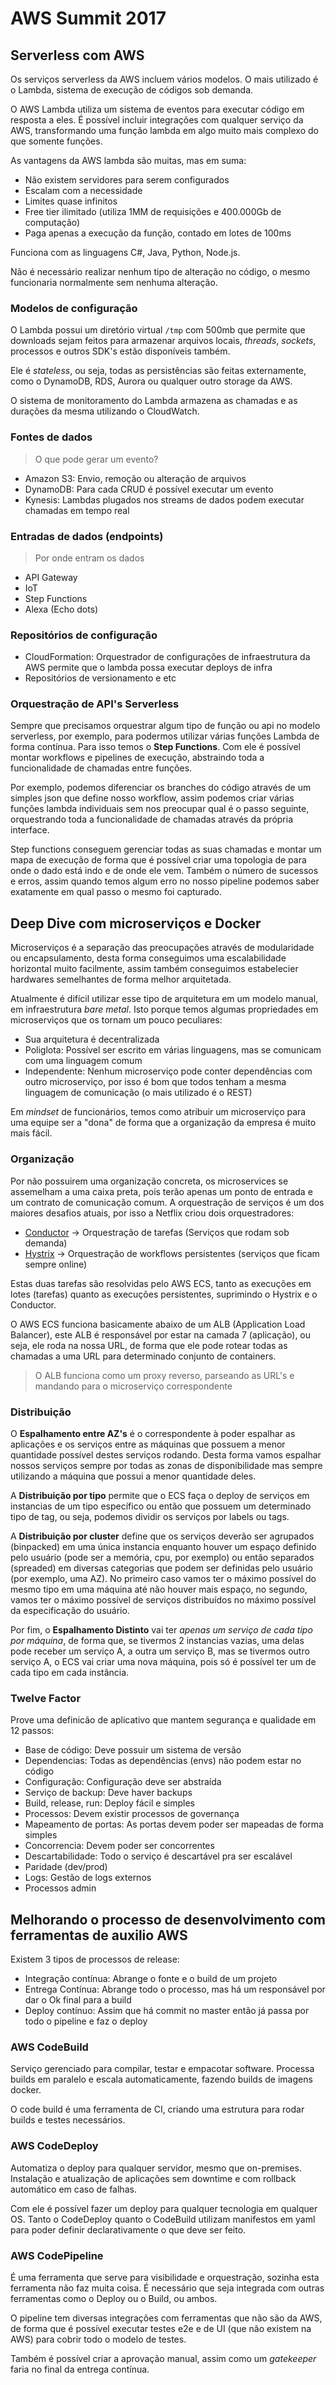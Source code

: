 # AWS Summit 2017

## Serverless com AWS

Os serviços serverless da AWS incluem vários modelos. O mais utilizado é o Lambda, sistema de
execução de códigos sob demanda.

O AWS Lambda utiliza um sistema de eventos para executar código em resposta a eles. É possível
incluir integrações com qualquer serviço da AWS, transformando uma função lambda em algo muito mais
complexo do que somente funções.

As vantagens da AWS lambda são muitas, mas em suma:

- Não existem servidores para serem configurados
- Escalam com a necessidade
- Limites quase infinitos
- Free tier ilimitado (utiliza 1MM de requisições e 400.000Gb de computação)
- Paga apenas a execução da função, contado em lotes de 100ms

Funciona com as linguagens C#, Java, Python, Node.js.

Não é necessário realizar nenhum tipo de alteração no código, o mesmo funcionaria normalmente sem
nenhuma alteração.

### Modelos de configuração

O Lambda possui um diretório virtual `/tmp` com 500mb que permite que downloads sejam feitos para
armazenar arquivos locais, _threads_, _sockets_, processos e outros SDK's estão disponíveis também.

Ele é _stateless_, ou seja, todas as persistências são feitas externamente, como o DynamoDB, RDS,
Aurora ou qualquer outro storage da AWS.

O sistema de monitoramento do Lambda armazena as chamadas e as durações da mesma utilizando o
CloudWatch.

### Fontes de dados

> O que pode gerar um evento?

- Amazon S3: Envio, remoção ou alteração de arquivos
- DynamoDB: Para cada CRUD é possível executar um evento
- Kynesis: Lambdas plugados nos streams de dados podem executar chamadas em tempo real

### Entradas de dados (endpoints)

> Por onde entram os dados

- API Gateway
- IoT
- Step Functions
- Alexa (Echo dots)

### Repositórios de configuração

- CloudFormation: Orquestrador de configurações de infraestrutura da AWS permite que o lambda possa
  executar deploys de infra
- Repositórios de versionamento e etc

### Orquestração de API's Serverless

Sempre que precisamos orquestrar algum tipo de função ou api no modelo serverless, por exemplo, para
podermos utilizar várias funções Lambda de forma contínua. Para isso temos o __Step Functions__. Com
ele é possível montar workflows e pipelines de execução, abstraindo toda a funcionalidade de
chamadas entre funções.

Por exemplo, podemos diferenciar os branches do código através de um simples json que define nosso
workflow, assim podemos criar várias funções lambda individuais sem nos preocupar qual é o passo
seguinte, orquestrando toda a funcionalidade de chamadas através da própria interface.

Step functions conseguem gerenciar todas as suas chamadas e montar um mapa de execução de forma que
é possível criar uma topologia de para onde o dado está indo e de onde ele vem. Também o número de
sucessos e erros, assim quando temos algum erro no nosso pipeline podemos saber exatamente em qual
passo o mesmo foi capturado.

## Deep Dive com microserviços e Docker

Microserviços é a separação das preocupações através de modularidade ou encapsulamento, desta forma
conseguimos uma escalabilidade horizontal muito facilmente, assim também conseguimos estabelecier
hardwares semelhantes de forma melhor arquitetada.

Atualmente é difícil utilizar esse tipo de arquitetura em um modelo manual, em infraestrutura _bare
metal_. Isto porque temos algumas propriedades em microserviços que os tornam um pouco peculiares:

- Sua arquitetura é decentralizada
- Poliglota: Possível ser escrito em várias linguagens, mas se comunicam com uma linguagem comum
- Independente: Nenhum microserviço pode conter dependências com outro microserviço, por isso é bom
  que todos tenham a mesma linguagem de comunicação (o mais utilizado é o REST)

Em _mindset_ de funcionários, temos como atribuir um microserviço para uma equipe ser a "dona" de
forma que a organização da empresa é muito mais fácil.

### Organização

Por não possuirem uma organização concreta, os microservices se assemelham a uma caixa preta, pois
terão apenas um ponto de entrada e um contrato de comunicação comum. A orquestração de serviços é um
dos maiores desafios atuais, por isso a Netflix criou dois orquestradores:

- [Conductor](https://github.com/netflix/conductor) -> Orquestração de tarefas (Serviços que rodam
  sob demanda)
- [Hystrix](https://github.com/netflix/hystrix) -> Orquestração de workflows persistentes (serviços
  que ficam sempre online)

Estas duas tarefas são resolvidas pelo AWS ECS, tanto as execuções em lotes (tarefas) quanto as
execuções persistentes, suprimindo o Hystrix e o Conductor.

O AWS ECS funciona basicamente abaixo de um ALB (Application Load Balancer), este ALB é responsável
por estar na camada 7 (aplicação), ou seja, ele roda na nossa URL, de forma que ele pode rotear
todas as chamadas a uma URL para determinado conjunto de containers.

> O ALB funciona como um proxy reverso, parseando as URL's e mandando para o microserviço
> correspondente

### Distribuição

O __Espalhamento entre AZ's__ é o correspondente à poder espalhar as aplicações e os serviços entre as
máquinas que possuem a menor quantidade possível destes serviços rodando. Desta forma vamos espalhar
nossos serviços sempre por todas as zonas de disponibilidade mas sempre utilizando a máquina que
possui a menor quantidade deles.

A __Distribuição por tipo__ permite que o ECS faça o deploy de serviços em instancias de um tipo
específico ou então que possuem um determinado tipo de tag, ou seja, podemos dividir os serviços por
labels ou tags.

A __Distribuição por cluster__ define que os serviços deverão ser agrupados (binpacked) em uma única
instancia enquanto houver um espaço definido pelo usuário (pode ser a memória, cpu, por exemplo) ou
então separados (spreaded) em diversas categorias que podem ser definidas pelo usuário (por exemplo,
uma AZ). No primeiro caso vamos ter o máximo possível do mesmo tipo em uma máquina até não houver
mais espaço, no segundo, vamos ter o máximo possível de serviços distribuídos no máximo possível da
especificação do usuário.

Por fim, o __Espalhamento Distinto__ vai ter _apenas um serviço de cada tipo por máquina_, de forma
que, se tivermos 2 instancias vazias, uma delas pode receber um serviço A, a outra um serviço B, mas
se tivermos outro serviço A, o ECS vai criar uma nova máquina, pois só é possível ter um de cada
tipo em cada instância.

### Twelve Factor

Prove uma definicão de aplicativo que mantem segurança e qualidade em 12 passos:

- Base de código: Deve possuir um sistema de versão
- Dependencias: Todas as dependências (envs) não podem estar no código
- Configuração: Configuração deve ser abstraída
- Serviço de backup: Deve haver backups
- Build, release, run: Deploy fácil e simples
- Processos: Devem existir processos de governança
- Mapeamento de portas: As portas devem poder ser mapeadas de forma simples
- Concorrencia: Devem poder ser concorrentes
- Descartabilidade: Todo o serviço é descartável pra ser escalável
- Paridade (dev/prod)
- Logs: Gestão de logs externos
- Processos admin

## Melhorando o processo de desenvolvimento com ferramentas de auxilio AWS

Existem 3 tipos de processos de release:

- Integração contínua: Abrange o fonte e o build de um projeto
- Entrega Contínua: Abrange todo o processo, mas há um responsável por dar o Ok final para a build
- Deploy contínuo: Assim que há commit no master então já passa por todo o pipeline e faz o deploy

### AWS CodeBuild

Serviço gerenciado para compilar, testar e empacotar software. Processa builds em paralelo e escala
automaticamente, fazendo builds de imagens docker.

O code build é uma ferramenta de CI, criando uma estrutura para rodar builds e testes necessários.

### AWS CodeDeploy

Automatiza o deploy para qualquer servidor, mesmo que on-premises. Instalação e atualização de
aplicações sem downtime e com rollback automático em caso de falhas.

Com ele é possível fazer um deploy para qualquer tecnologia em qualquer OS. Tanto o CodeDeploy
quanto o CodeBuild utilizam manifestos em yaml para poder definir declarativamente o que deve ser
feito.

### AWS CodePipeline

É uma ferramenta que serve para visibilidade e orquestração, sozinha esta ferramenta não faz muita
coisa. É necessário que seja integrada com outras ferramentas como o Deploy ou o Build, ou ambos.

O pipeline tem diversas integrações com ferramentas que não são da AWS, de forma que é possível
executar testes e2e e de UI (que não existem na AWS) para cobrir todo o modelo de testes.

Também é possível criar a aprovação manual, assim como um _gatekeeper_ faria no final da entrega
contínua.

